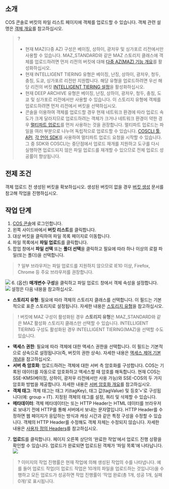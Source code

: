 ## 소개

COS 콘솔로 버킷의 파일 리스트 페이지에 객체를 업로드할 수 있습니다. 객체 관련 설명은 [객체 개요](https://intl.cloud.tencent.com/document/product/436/13324)를 참고하십시오.

>?
> - 현재 MAZ(다중 AZ) 구성은 베이징, 상하이, 광저우 및 싱가포르 리전에서만 사용할 수 있습니다. MAZ_STANDARD와 같은 MAZ 스토리지 클래스에 객체를 업로드하려면 먼저 리전의 버킷에 대해 [다중 AZ(MAZ) 기능 개요](https://intl.cloud.tencent.com/document/product/436/35208)를 활성화하십시오.
> - 현재 INTELLIGENT TIERING 유형은 베이징, 난징, 상하이, 광저우, 청두, 충칭, 도쿄, 싱가포르 리전만 지원합니다. 해당 유형을 업로드하려면 우선 해당 리전의 버킷 [INTELLIGENT TIERING 설정](https://intl.cloud.tencent.com/document/product/436/38306)을 활성화하십시오.
> - 현재 DEEP ARCHIVE 유형은 베이징, 난징, 상하이, 광저우, 청두, 충칭, 도쿄 및 싱가포르 리전에서만 사용할 수 있습니다. 이 스토리지 유형에 객체를 업로드하려면 먼저 리전에서 버킷을 선택하십시오.
> - 콘솔을 이용하여 객체를 업로드할 경우 현재 네트워크 환경에 따라 업로드 속도가 크게 달라지므로 업로드하려는 객체가 크거나 네트워크 환경이 약한 경우 [멀티파트 업로드](https://intl.cloud.tencent.com/document/product/436/14112)를 먼저 사용하는 것을 권장합니다. 멀티파트 업로드는 파일을 여러 부분으로 나누어 독립적으로 업로드할 수 있습니다. [COSCLI 툴](https://intl.cloud.tencent.com/document/product/436/43256), [API](https://intl.cloud.tencent.com/document/product/436/7746), [각 언어 SDK](https://intl.cloud.tencent.com/document/product/436/6474)를 사용하여 멀티파트 업로드 요청을 시작할 수 있습니다. 그 중 SDK와 COSCLI는 중단점에서 업로드 재개를 지원하고 도구를 다시 실행하면 업로드되지 않은 파일 업로드를 재개할 수 있으므로 전체 업로드 성공률이 향상됩니다.
> 

## 전제 조건

객체 업로드 전 생성된 버킷을 확보하십시오. 생성된 버킷이 없을 경우 [버킷 생성](https://intl.cloud.tencent.com/document/product/436/13309) 문서를 참고해 작업을 진행하십시오.

## 작업 단계

1. [COS 콘솔](https://console.cloud.tencent.com/cos5)에 로그인합니다.
2. 왼쪽 사이드바에서 **버킷 리스트**를 클릭합니다.
3. 대상 버킷을 클릭하여 파일 목록 페이지로 이동합니다.
4. 파일 목록에서 **파일 업로드**를 클릭합니다.
5. 팝업 창에서 **파일 선택** 또는 **폴더 선택**을 클릭하고 필요에 따라 하나 이상의 로컬 파일(또는 폴더)을 선택합니다.
>? 일부 브라우저는 파일 업로드를 지원하지 않으므로 IE10 이상, Firefox, Chrome 등 주요 브라우저를 권장합니다.
>
![](https://main.qcloudimg.com/raw/8489d2bae2ba778bac87386093cd51e7.png)
6. (옵션) **매개변수 구성**을 클릭하고 파일 업로드 창에서 객체 속성을 설정합니다.
![](https://main.qcloudimg.com/raw/0b7c7b6297a1098fe43074f85a138fbf.png)
설정은 다음 내용을 참고하십시오.
 - **스토리지 유형**: 필요에 따라 객체의 스토리지 클래스를 선택합니다. 이 필드는 기본적으로 표준 스토리지로 설정됩니다. 자세한 내용은 [스토리지 유형](https://intl.cloud.tencent.com/document/product/436/30925)을 참고하십시오.
>! 버킷에 MAZ 구성이 활성화된 경우 **스토리지 유형**은 MAZ_STANDARD와 같은 MAZ 활성화 스토리지 클래스만 선택할 수 있습니다. INTELLIGENT TIERING 구성도 활성화된 경우 INTELLIGENT TIERING(MAZ)을 선택할 수도 있습니다.
>
 - **액세스 권한**: 필요에 따라 객체에 대한 액세스 권한을 선택합니다. 이 필드는 기본적으로 상속으로 설정됩니다(즉, 버킷의 권한 상속). 자세한 내용은 [액세스 제어 기본 개념](https://intl.cloud.tencent.com/document/product/436/30581)을 참고하십시오.
 - **서버 측 암호화**: 업로드하려는 객체에 대한 서버 측 암호화를 구성합니다. COS는 기록된 데이터를 자동으로 암호화하고 액세스할 때 암호를 해독합니다. 현재 COS는 SSE-KMS(베이징, 상하이, 광저우 리전에서만 사용 가능)와 SSE-COS의 두 가지 암호화 방법을 제공합니다. 자세한 내용은 [서버 암호화 개요](https://intl.cloud.tencent.com/document/product/436/18145)를 참고하십시오.
 - **객체 태그**: 객체 태그는 태그 키(tagKey), 태그 값(tagValue) 및 등호’=’로 구성됩니다(예: group = IT). 지정된 객체의 태그를 설정, 쿼리 및 삭제할 수 있습니다.
 - **메타데이터**: 객체 메타데이터는 또는 HTTP Header는 HTML 데이터를 브라우저로 보내기 전에 HTTP를 통해 서버에서 보내는 문자열입니다. HTTP Header를 수정하면 웹 페이지가 응답하는 방식과 캐싱 시간과 같은 특정 구성을 수정할 수 있습니다. 객체의 HTTP Header를 수정해도 객체 자체는 수정되지 않습니다. 자세한 내용은 [사용자 정의 Headers](https://intl.cloud.tencent.com/document/product/436/13361)를 참고하십시오.
7. **업로드**를 클릭합니다.
페이지 오른쪽 상단의 ‘완료한 작업’에서 업로드 진행 상황을 확인할 수 있습니다. 업로드가 완료되면 업로드된 객체가 ‘파일 목록’에 나타납니다.
![](https://main.qcloudimg.com/raw/eab5784b108fc096dbe317fed25f7925.png)
>? 이미지의 작업 진행률은 현재 작업에 의해 생성된 작업의 수를 나타냅니다. 예를 들어 업로드 작업(이 업로드 작업은 10개의 파일을 업로드하는 것입니다)을 수행하고 모든 업로드가 성공하면 작업 진행률이 ‘작업 완료(총 1개, 성공 1개, 실패 0개)’로 표시됩니다.
>
